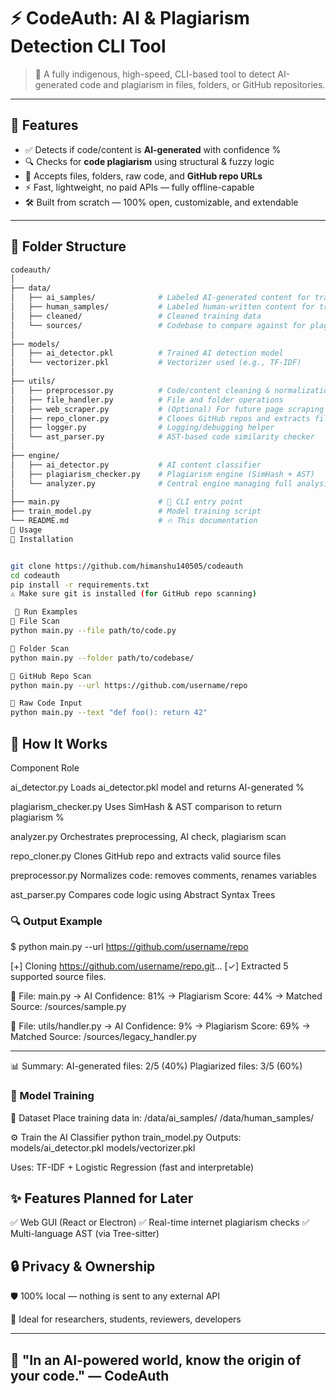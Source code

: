 # ⚡ CodeAuth: AI & Plagiarism Detection CLI Tool

> 🧠 A fully indigenous, high-speed, CLI-based tool to detect AI-generated code and plagiarism in files, folders, or GitHub repositories.

---

## 🚀 Features

- ✅ Detects if code/content is **AI-generated** with confidence %
- 🔍 Checks for **code plagiarism** using structural & fuzzy logic
- 📁 Accepts files, folders, raw code, and **GitHub repo URLs**
- ⚡ Fast, lightweight, no paid APIs — fully offline-capable
- 🛠 Built from scratch — 100% open, customizable, and extendable

---

## 📂 Folder Structure

```bash
codeauth/
│
├── data/
│   ├── ai_samples/              # Labeled AI-generated content for training
│   ├── human_samples/           # Labeled human-written content for training
│   ├── cleaned/                 # Cleaned training data
│   └── sources/                 # Codebase to compare against for plagiarism
│
├── models/
│   ├── ai_detector.pkl          # Trained AI detection model
│   └── vectorizer.pkl           # Vectorizer used (e.g., TF-IDF)
│
├── utils/
│   ├── preprocessor.py          # Code/content cleaning & normalization
│   ├── file_handler.py          # File and folder operations
│   ├── web_scraper.py           # (Optional) For future page scraping
│   ├── repo_cloner.py           # Clones GitHub repos and extracts files
│   ├── logger.py                # Logging/debugging helper
│   └── ast_parser.py            # AST-based code similarity checker
│
├── engine/
│   ├── ai_detector.py           # AI content classifier
│   ├── plagiarism_checker.py    # Plagiarism engine (SimHash + AST)
│   └── analyzer.py              # Central engine managing full analysis
│
├── main.py                      # 🚀 CLI entry point
├── train_model.py               # Model training script
└── README.md                    # 🔥 This documentation
📌 Usage
🔧 Installation


git clone https://github.com/himanshu140505/codeauth
cd codeauth
pip install -r requirements.txt
⚠️ Make sure git is installed (for GitHub repo scanning)

 🧪 Run Examples
🔹 File Scan
python main.py --file path/to/code.py

🔹 Folder Scan
python main.py --folder path/to/codebase/

🔹 GitHub Repo Scan
python main.py --url https://github.com/username/repo

🔹 Raw Code Input
python main.py --text "def foo(): return 42"
```

## 🧠 How It Works
   Component	                              Role
   
ai_detector.py         	Loads ai_detector.pkl model and returns AI-generated %

plagiarism_checker.py	  Uses SimHash & AST comparison to return plagiarism %

analyzer.py	            Orchestrates preprocessing, AI check, plagiarism scan

repo_cloner.py	         Clones GitHub repo and extracts valid source files

preprocessor.py	        Normalizes code: removes comments, renames variables

ast_parser.py	          Compares code logic using Abstract Syntax Trees


### 🔍 Output Example
$ python main.py --url https://github.com/username/repo

[+] Cloning https://github.com/username/repo.git...
[✓] Extracted 5 supported source files.

📄 File: main.py
   → AI Confidence: 81%
   → Plagiarism Score: 44%
   → Matched Source: /sources/sample.py

📄 File: utils/handler.py
   → AI Confidence: 9%
   → Plagiarism Score: 69%
   → Matched Source: /sources/legacy_handler.py

---
📊 Summary:
   AI-generated files: 2/5 (40%)
   Plagiarized files: 3/5 (60%)

### 🧬 Model Training
🔁 Dataset
Place training data in:
/data/ai_samples/
/data/human_samples/

⚙️ Train the AI Classifier
python train_model.py
Outputs:
    models/ai_detector.pkl
    models/vectorizer.pkl

Uses: TF-IDF + Logistic Regression (fast and interpretable)

## ✨ Features Planned for Later
✅ Web GUI (React or Electron)
✅ Real-time internet plagiarism checks
✅ Multi-language AST (via Tree-sitter)

## 🔒 Privacy & Ownership
🛡 100% local — nothing is sent to any external API

🧪 Ideal for researchers, students, reviewers, developers

---
🧠 "In an AI-powered world, know the origin of your code."
— CodeAuth
---
